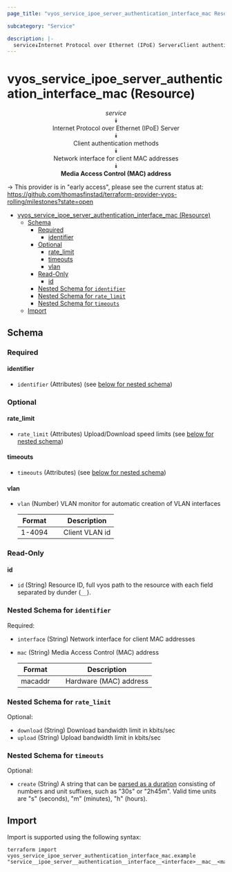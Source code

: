 ```yaml
---
page_title: "vyos_service_ipoe_server_authentication_interface_mac Resource - vyos"

subcategory: "Service"

description: |-
  service⯯Internet Protocol over Ethernet (IPoE) Server⯯Client authentication methods⯯Network interface for client MAC addresses⯯Media Access Control (MAC) address
---
```


# vyos_service_ipoe_server_authentication_interface_mac (Resource)
<center>

*service*  
⯯  
Internet Protocol over Ethernet (IPoE) Server  
⯯  
Client authentication methods  
⯯  
Network interface for client MAC addresses  
⯯  
**Media Access Control (MAC) address**


</center>

-> This provider is in "early access", please see the current status at: https://github.com/thomasfinstad/terraform-provider-vyos-rolling/milestones?state=open

<!--TOC-->

- [vyos_service_ipoe_server_authentication_interface_mac (Resource)](#vyos_service_ipoe_server_authentication_interface_mac-resource)
  - [Schema](#schema)
    - [Required](#required)
      - [identifier](#identifier)
    - [Optional](#optional)
      - [rate_limit](#rate_limit)
      - [timeouts](#timeouts)
      - [vlan](#vlan)
    - [Read-Only](#read-only)
      - [id](#id)
    - [Nested Schema for `identifier`](#nested-schema-for-identifier)
    - [Nested Schema for `rate_limit`](#nested-schema-for-rate_limit)
    - [Nested Schema for `timeouts`](#nested-schema-for-timeouts)
  - [Import](#import)

<!--TOC-->

<!-- schema generated by tfplugindocs -->
## Schema

### Required

#### identifier
- `identifier` (Attributes) (see [below for nested schema](#nestedatt--identifier))

### Optional

#### rate_limit
- `rate_limit` (Attributes) Upload/Download speed limits (see [below for nested schema](#nestedatt--rate_limit))
#### timeouts
- `timeouts` (Attributes) (see [below for nested schema](#nestedatt--timeouts))
#### vlan
- `vlan` (Number) VLAN monitor for automatic creation of VLAN interfaces

    |  Format  &emsp;|  Description     |
    |----------|------------------|
    |  1-4094  &emsp;|  Client VLAN id  |

### Read-Only

#### id
- `id` (String) Resource ID, full vyos path to the resource with each field separated by dunder (`__`).

<a id="nestedatt--identifier"></a>
### Nested Schema for `identifier`

Required:

- `interface` (String) Network interface for client MAC addresses
- `mac` (String) Media Access Control (MAC) address

    |  Format   &emsp;|  Description             |
    |-----------|--------------------------|
    |  macaddr  &emsp;|  Hardware (MAC) address  |


<a id="nestedatt--rate_limit"></a>
### Nested Schema for `rate_limit`

Optional:

- `download` (String) Download bandwidth limit in kbits/sec
- `upload` (String) Upload bandwidth limit in kbits/sec


<a id="nestedatt--timeouts"></a>
### Nested Schema for `timeouts`

Optional:

- `create` (String) A string that can be [parsed as a duration](https://pkg.go.dev/time#ParseDuration) consisting of numbers and unit suffixes, such as &#34;30s&#34; or &#34;2h45m&#34;. Valid time units are &#34;s&#34; (seconds), &#34;m&#34; (minutes), &#34;h&#34; (hours).

## Import

Import is supported using the following syntax:

```shell
terraform import vyos_service_ipoe_server_authentication_interface_mac.example "service__ipoe_server__authentication__interface__<interface>__mac__<mac>"
```
